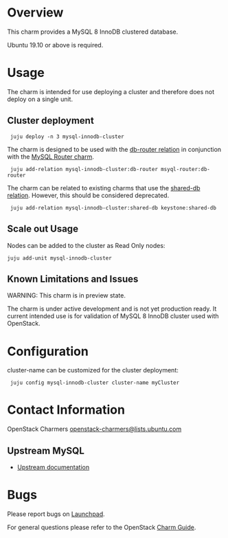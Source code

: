 # Overview

This charm provides a MySQL 8 InnoDB clustered database.

Ubuntu 19.10 or above is required.

# Usage

The charm is intended for use deploying a cluster and therefore does not deploy on a single unit. 

## Cluster deployment

```
 juju deploy -n 3 mysql-innodb-cluster
```

The charm is designed to be used with the
[db-router relation](https://github.com/openstack-charmers/charm-interface-mysql-router)
in conjunction with the [MySQL Router charm](https://github.com/openstack-charmers/charm-mysql-router).

```
 juju add-relation mysql-innodb-cluster:db-router msyql-router:db-router
```

The charm can be related to existing charms that use the [shared-db relation](https://github.com/openstack/charm-interface-mysql-shared).
However, this should be considered deprecated.

```
 juju add-relation mysql-innodb-cluster:shared-db keystone:shared-db
```

## Scale out Usage

Nodes can be added to the cluster as Read Only nodes:

```
juju add-unit mysql-innodb-cluster
```

## Known Limitations and Issues

WARNING: This charm is in preview state.

The charm is under active development and is not yet production ready. It
current intended use is for validation of MySQL 8 InnoDB cluster used with
OpenStack.

# Configuration

cluster-name can be customized for the cluster deployment:

```
 juju config mysql-innodb-cluster cluster-name myCluster
```

# Contact Information

OpenStack Charmers <openstack-charmers@lists.ubuntu.com>

## Upstream MySQL

  - [Upstream documentation](https://dev.mysql.com/doc/refman/8.0/en/mysql-innodb-cluster-userguide.html)

# Bugs

Please report bugs on [Launchpad](https://bugs.launchpad.net/charm-mysql-innodb-cluster/+filebug).

For general questions please refer to the OpenStack [Charm Guide](https://docs.openstack.org/charm-guide/latest/).
